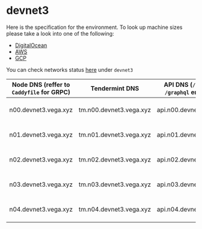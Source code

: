 # devnet3

Here is the specification for the environment. To look up machine sizes please take a look into one of the following:

* [DigitalOcean](https://slugs.do-api.dev/)
* [AWS](https://aws.amazon.com/ec2/instance-types/)
* [GCP](https://gcpinstances.doit-intl.com/)

You can check networks status [here](https://stats.vega.trading/) under `devnet3`

| Node DNS (reffer to `Caddyfile` for GRPC) | Tendermint DNS | API DNS (`/query` and `/graphql` endpoints) | Geographic Location | Hardware Setup | Cloud |
| ----------------------------------------- | -------------- | --------------------------------------------| ------------------- | -------------- | ----- |
| n00.devnet3.vega.xyz | tm.n00.devnet3.vega.xyz | api.n00.devnet3.vega.xyz | fra1 | s-4vcpu-8gb | do |
| n01.devnet3.vega.xyz | tm.n01.devnet3.vega.xyz | api.n01.devnet3.vega.xyz | sfo3 | s-4vcpu-8gb | do |
| n02.devnet3.vega.xyz | tm.n02.devnet3.vega.xyz | api.n02.devnet3.vega.xyz | sgp1 | s-4vcpu-8gb | do |
| n03.devnet3.vega.xyz | tm.n03.devnet3.vega.xyz | api.n03.devnet3.vega.xyz | fra1 | s-4vcpu-8gb | do |
| n04.devnet3.vega.xyz | tm.n04.devnet3.vega.xyz | api.n04.devnet3.vega.xyz | fra1 | s-4vcpu-8gb | do |
